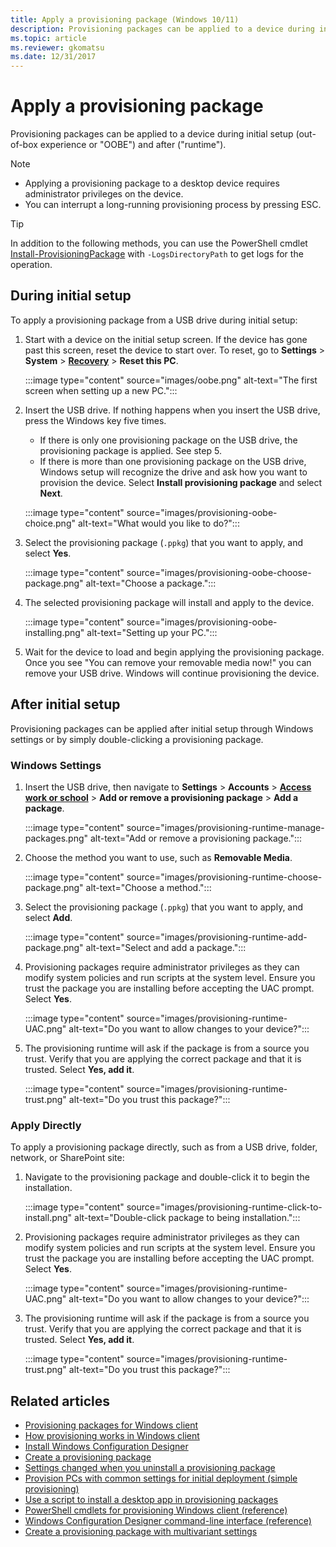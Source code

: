 ```yaml
---
title: Apply a provisioning package (Windows 10/11)
description: Provisioning packages can be applied to a device during initial setup (OOBE) and after (runtime).
ms.topic: article
ms.reviewer: gkomatsu
ms.date: 12/31/2017
---
```


# Apply a provisioning package

Provisioning packages can be applied to a device during initial setup (out-of-box experience or "OOBE") and after ("runtime").

> [!NOTE]
>
> - Applying a provisioning package to a desktop device requires administrator privileges on the device.
> - You can interrupt a long-running provisioning process by pressing ESC.

> [!TIP]
> In addition to the following methods, you can use the PowerShell cmdlet [Install-ProvisioningPackage](/powershell/module/provisioning/Install-ProvisioningPackage) with `-LogsDirectoryPath` to get logs for the operation.

## During initial setup

To apply a provisioning package from a USB drive during initial setup:

1. Start with a device on the initial setup screen. If the device has gone past this screen, reset the device to start over. To reset, go to **Settings** > **System** > [**Recovery**](ms-settings:recovery) > **Reset this PC**.

   :::image type="content" source="images/oobe.png" alt-text="The first screen when setting up a new PC.":::

1. Insert the USB drive. If nothing happens when you insert the USB drive, press the Windows key five times.

   - If there is only one provisioning package on the USB drive, the provisioning package is applied. See step 5.
   - If there is more than one provisioning package on the USB drive, Windows setup will recognize the drive and ask how you want to provision the device. Select **Install provisioning package** and select **Next**.

   :::image type="content" source="images/provisioning-oobe-choice.png" alt-text="What would you like to do?":::

1. Select the provisioning package (`.ppkg`) that you want to apply, and select **Yes**.

    :::image type="content" source="images/provisioning-oobe-choose-package.png" alt-text="Choose a package.":::

1. The selected provisioning package will install and apply to the device.

   :::image type="content" source="images/provisioning-oobe-installing.png" alt-text="Setting up your PC.":::

1. Wait for the device to load and begin applying the provisioning package. Once you see "You can remove your removable media now!" you can remove your USB drive. Windows will continue provisioning the device.

## After initial setup

Provisioning packages can be applied after initial setup through Windows settings or by simply double-clicking a provisioning package.

### Windows Settings

1. Insert the USB drive, then navigate to **Settings** > **Accounts** > [**Access work or school**](ms-settings:workplace) > **Add or remove a provisioning package** > **Add a package**.

   :::image type="content" source="images/provisioning-runtime-manage-packages.png" alt-text="Add or remove a provisioning package.":::

1. Choose the method you want to use, such as **Removable Media**.

   :::image type="content" source="images/provisioning-runtime-choose-package.png" alt-text="Choose a method.":::

1. Select the provisioning package (`.ppkg`) that you want to apply, and select **Add**.

   :::image type="content" source="images/provisioning-runtime-add-package.png" alt-text="Select and add a package.":::

1. Provisioning packages require administrator privileges as they can modify system policies and run scripts at the system level. Ensure you trust the package you are installing before accepting the UAC prompt. Select **Yes**.

   :::image type="content" source="images/provisioning-runtime-UAC.png" alt-text="Do you want to allow changes to your device?":::

1. The provisioning runtime will ask if the package is from a source you trust. Verify that you are applying the correct package and that it is trusted. Select **Yes, add it**.

   :::image type="content" source="images/provisioning-runtime-trust.png" alt-text="Do you trust this package?":::

### Apply Directly

To apply a provisioning package directly, such as from a USB drive, folder, network, or SharePoint site:

1. Navigate to the provisioning package and double-click it to begin the installation.

   :::image type="content" source="images/provisioning-runtime-click-to-install.png" alt-text="Double-click package to being installation.":::

1. Provisioning packages require administrator privileges as they can modify system policies and run scripts at the system level. Ensure you trust the package you are installing before accepting the UAC prompt. Select **Yes**.

   :::image type="content" source="images/provisioning-runtime-UAC.png" alt-text="Do you want to allow changes to your device?":::

1. The provisioning runtime will ask if the package is from a source you trust. Verify that you are applying the correct package and that it is trusted. Select **Yes, add it**.

   :::image type="content" source="images/provisioning-runtime-trust.png" alt-text="Do you trust this package?":::

## Related articles

- [Provisioning packages for Windows client](provisioning-packages.md)
- [How provisioning works in Windows client](provisioning-how-it-works.md)
- [Install Windows Configuration Designer](provisioning-install-icd.md)
- [Create a provisioning package](provisioning-create-package.md)
- [Settings changed when you uninstall a provisioning package](provisioning-uninstall-package.md)
- [Provision PCs with common settings for initial deployment (simple provisioning)](provision-pcs-for-initial-deployment.md)
- [Use a script to install a desktop app in provisioning packages](provisioning-script-to-install-app.md)
- [PowerShell cmdlets for provisioning Windows client (reference)](provisioning-powershell.md)
- [Windows Configuration Designer command-line interface (reference)](provisioning-command-line.md)
- [Create a provisioning package with multivariant settings](provisioning-multivariant.md)
